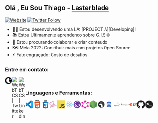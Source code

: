 ## Olá , Eu Sou Thiago - [Lasterblade][website]

[![Website](https://img.shields.io/website?label=webtcs.com.br&style=for-the-badge&url=https%3A%2F%2Fwebtcs.com.br)](https://webtcs.com.br)
[![Twitter Follow](https://img.shields.io/twitter/follow/webtcs?color=1DA1F2&logo=twitter&style=for-the-badge)](https://twitter.com/webtcs)


- 👨‍💻 Estou desenvolvendo uma I.A: [PROJECT A][Developing]!
- 📚 Estou Ultimamente aprendendo sobre G.I.S 🌐
- 🦫 Estou procurando colaborar e criar conteudo
- 🗺️ Meta 2022: Contribuir mais com projetos Open Source
- ⚡ Fato engraçado: Gosto de desafios

### Entre em contato:

[<img align="left" alt="WebTCS.com.br" width="22px" src="https://raw.githubusercontent.com/iconic/open-iconic/master/svg/globe.svg" />][website]
[<img align="left" alt="WebTCS | Twitter" width="22px" src="https://cdn.jsdelivr.net/npm/simple-icons@v3/icons/twitter.svg" />][twitter]
[<img align="left" alt="WebTCS | LinkedIn" width="22px" src="https://cdn.jsdelivr.net/npm/simple-icons@v3/icons/linkedin.svg" />][linkedin]

<br />

### Linguagens e Ferramentas:

[<img align="left" alt="Visual Studio Code" width="26px" src="https://raw.githubusercontent.com/github/explore/80688e429a7d4ef2fca1e82350fe8e3517d3494d/topics/visual-studio-code/visual-studio-code.png" />][whats]
[<img align="left" alt="HTML5" width="26px" src="https://raw.githubusercontent.com/github/explore/80688e429a7d4ef2fca1e82350fe8e3517d3494d/topics/html/html.png" />][whats]
[<img align="left" alt="CSS3" width="26px" src="https://raw.githubusercontent.com/github/explore/80688e429a7d4ef2fca1e82350fe8e3517d3494d/topics/css/css.png" />][whats]
[<img align="left" alt="Sass" width="26px" src="https://raw.githubusercontent.com/github/explore/80688e429a7d4ef2fca1e82350fe8e3517d3494d/topics/sass/sass.png" />][whats]
[<img align="left" alt="JavaScript" width="26px" src="https://raw.githubusercontent.com/github/explore/80688e429a7d4ef2fca1e82350fe8e3517d3494d/topics/javascript/javascript.png" />][whats]
[<img align="left" alt="React" width="26px" src="https://raw.githubusercontent.com/github/explore/80688e429a7d4ef2fca1e82350fe8e3517d3494d/topics/react/react.png" />][whats]
[<img align="left" alt="Gatsby" width="26px" src="https://raw.githubusercontent.com/github/explore/e94815998e4e0713912fed477a1f346ec04c3da2/topics/gatsby/gatsby.png" />][whats]
[<img align="left" alt="GraphQL" width="26px" src="https://raw.githubusercontent.com/github/explore/80688e429a7d4ef2fca1e82350fe8e3517d3494d/topics/graphql/graphql.png" />][whats]
[<img align="left" alt="Node.js" width="26px" src="https://raw.githubusercontent.com/github/explore/80688e429a7d4ef2fca1e82350fe8e3517d3494d/topics/nodejs/nodejs.png" />][whats]
[<img align="left" alt="Deno" width="26px" src="https://raw.githubusercontent.com/github/explore/361e2821e2dea67711cde99c9c40ed357061cf27/topics/deno/deno.png" />][whats]
[<img align="left" alt="SQL" width="26px" src="https://raw.githubusercontent.com/github/explore/80688e429a7d4ef2fca1e82350fe8e3517d3494d/topics/sql/sql.png" />][whats]
[<img align="left" alt="MySQL" width="26px" src="https://raw.githubusercontent.com/github/explore/80688e429a7d4ef2fca1e82350fe8e3517d3494d/topics/mysql/mysql.png" />][whats]
[<img align="left" alt="MongoDB" width="26px" src="https://raw.githubusercontent.com/github/explore/80688e429a7d4ef2fca1e82350fe8e3517d3494d/topics/mongodb/mongodb.png" />][whats]
[<img align="left" alt="Git" width="26px" src="https://raw.githubusercontent.com/github/explore/80688e429a7d4ef2fca1e82350fe8e3517d3494d/topics/git/git.png" />][whats]
[<img align="left" alt="GitHub" width="26px" src="https://raw.githubusercontent.com/github/explore/78df643247d429f6cc873026c0622819ad797942/topics/github/github.png" />][whats]
[<img align="left" alt="Terminal" width="26px" src="https://raw.githubusercontent.com/github/explore/80688e429a7d4ef2fca1e82350fe8e3517d3494d/topics/terminal/terminal.png" />][whats]

<br />
<br />



[website]: https://webtcs.com.br
[twitter]: https://twitter.com/lasterblade
[linkedin]: https://www.linkedin.com/in/thiago-cavalcanti-3b090375/
[whats]: https://www.linkedin.com/in/thiago-cavalcanti-3b090375/


